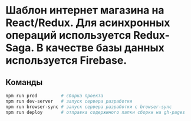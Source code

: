 # Шаблон интернет магазина на React/Redux. Для асинхронных операций используется Redux-Saga. В качестве базы данных используется Firebase.

## Команды

```bash
npm run prod         # сборка проекта
npm run dev-server   # запуск сервера разработки
npm run browser-sync # запуск сервера разработки с browser-sync
npm run deploy       # отправка содержимого папки сборки на gh-pages
